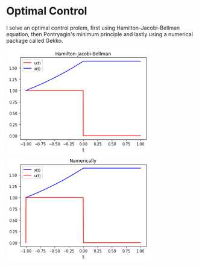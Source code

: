 # Optimal Control

I solve an optimal control prolem, first using Hamilton-Jacobi-Bellman equation, then Pontryagin's minimum principle and lastly using a numerical package called Gekko.

![](https://github.com/bolibomp/OptimalControl/blob/main/HJB.png?raw=true)
![](https://github.com/bolibomp/OptimalControl/blob/main/Num.png?raw=true)
